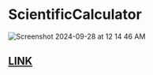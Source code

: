 # ScientificCalculator

![Screenshot 2024-09-28 at 12 14 46 AM](https://github.com/user-attachments/assets/49457f64-698d-40dd-9221-9deb394cbaee)

<h2><a href="https://technodeba.github.io/ScientificCalculator/">LINK</a></h2>
